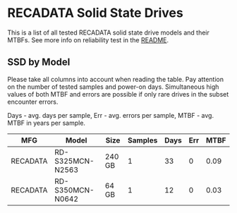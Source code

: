 RECADATA Solid State Drives
===========================

This is a list of all tested RECADATA solid state drive models and their MTBFs. See
more info on reliability test in the [README](https://github.com/linuxhw/SMART).

SSD by Model
------------

Please take all columns into account when reading the table. Pay attention on the
number of tested samples and power-on days. Simultaneous high values of both MTBF
and errors are possible if only rare drives in the subset encounter errors.

Days - avg. days per sample,
Err  - avg. errors per sample,
MTBF - avg. MTBF in years per sample.

| MFG       | Model              | Size   | Samples | Days  | Err   | MTBF |
|-----------|--------------------|--------|---------|-------|-------|------|
| RECADATA  | RD-S325MCN-N2563   | 240 GB | 1       | 33    | 0     | 0.09   |
| RECADATA  | RD-S350MCN-N0642   | 64 GB  | 1       | 12    | 0     | 0.03   |
